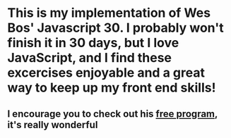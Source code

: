 # This is my implementation of Wes Bos' Javascript 30.  I probably won't finish it in 30 days, but I love JavaScript, and I find these excercises enjoyable and a great way to keep up my front end skills!

## I encourage you to check out his [free program](http://www.google.com), it's really wonderful
